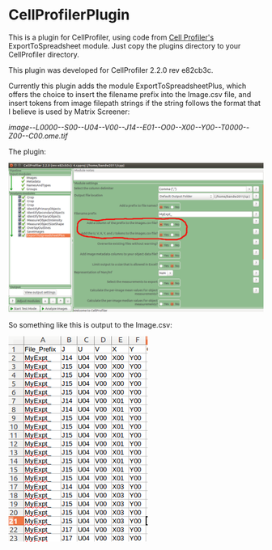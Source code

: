# CellProfilerPlugin

This is a plugin for CellProfiler, using code from [Cell Profiler's](https://github.com/CellProfiler/CellProfiler) ExportToSpreadsheet module. Just copy the plugins directory to your CellProfiler directory.

This plugin was developed for CellProfiler 2.2.0 rev e82cb3c.

Currently this plugin adds the module ExportToSpreadsheetPlus, which offers the choice to insert the filename prefix into the Image.csv file, and insert tokens from image filepath strings if the string follows the format that I believe is used by Matrix Screener:

*image--L0000--S00--U04--V00--J14--E01--O00--X00--Y00--T0000--Z00--C00.ome.tif*

The plugin:

![Uh Oh! The image isn't here!](https://raw.githubusercontent.com/BandW2011/CellProfilerPlugin/master/img/screenshotA.png "Yes, this is a screenshot!")

So something like this is output to the Image.csv:

![Uh Oh! The image isn't here!](https://raw.githubusercontent.com/BandW2011/CellProfilerPlugin/master/img/spreadsheetA.png "Yes, this is a spreadsheet!")
